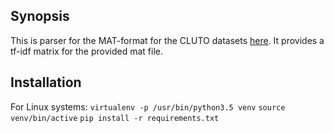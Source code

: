 ## Synopsis
This is parser for the MAT-format for the CLUTO datasets [here](http://glaros.dtc.umn.edu/gkhome/cluto/cluto/overview). It provides a tf-idf matrix for the provided mat file.

## Installation
For Linux systems:
`virtualenv -p /usr/bin/python3.5 venv`
`source venv/bin/active`
`pip install -r requirements.txt`